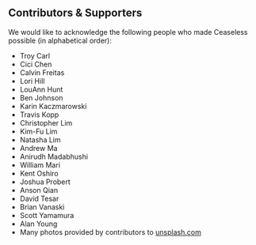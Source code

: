 ## Contributors & Supporters
We would like to acknowledge the following people who made Ceaseless possible (in alphabetical order):
* Troy Carl
* Cici Chen
* Calvin Freitas
* Lori Hill
* LouAnn Hunt
* Ben Johnson
* Karin Kaczmarowski
* Travis Kopp
* Christopher Lim
* Kim-Fu Lim
* Natasha Lim
* Andrew Ma
* Anirudh Madabhushi
* William Mari
* Kent Oshiro
* Joshua Probert
* Anson Qian
* David Tesar
* Brian Vanaski
* Scott Yamamura
* Alan Young
* Many photos provided by contributors to [unsplash.com](http://unsplash.com)
